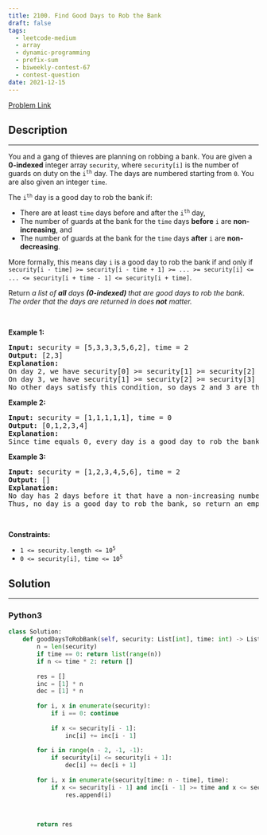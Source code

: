 ```yaml
---
title: 2100. Find Good Days to Rob the Bank
draft: false
tags: 
  - leetcode-medium
  - array
  - dynamic-programming
  - prefix-sum
  - biweekly-contest-67
  - contest-question
date: 2021-12-15
---
```


[Problem Link](https://leetcode.com/problems/find-good-days-to-rob-the-bank/)

## Description

---
<p>You and a gang of thieves are planning on robbing a bank. You are given a <strong>0-indexed</strong> integer array <code>security</code>, where <code>security[i]</code> is the number of guards on duty on the <code>i<sup>th</sup></code> day. The days are numbered starting from <code>0</code>. You are also given an integer <code>time</code>.</p>

<p>The <code>i<sup>th</sup></code> day is a good day to rob the bank if:</p>

<ul>
	<li>There are at least <code>time</code> days before and after the <code>i<sup>th</sup></code> day,</li>
	<li>The number of guards at the bank for the <code>time</code> days <strong>before</strong> <code>i</code> are <strong>non-increasing</strong>, and</li>
	<li>The number of guards at the bank for the <code>time</code> days <strong>after</strong> <code>i</code> are <strong>non-decreasing</strong>.</li>
</ul>

<p>More formally, this means day <code>i</code> is a good day to rob the bank if and only if <code>security[i - time] &gt;= security[i - time + 1] &gt;= ... &gt;= security[i] &lt;= ... &lt;= security[i + time - 1] &lt;= security[i + time]</code>.</p>

<p>Return <em>a list of <strong>all</strong> days <strong>(0-indexed) </strong>that are good days to rob the bank</em>.<em> The order that the days are returned in does<strong> </strong><strong>not</strong> matter.</em></p>

<p>&nbsp;</p>
<p><strong class="example">Example 1:</strong></p>

<pre>
<strong>Input:</strong> security = [5,3,3,3,5,6,2], time = 2
<strong>Output:</strong> [2,3]
<strong>Explanation:</strong>
On day 2, we have security[0] &gt;= security[1] &gt;= security[2] &lt;= security[3] &lt;= security[4].
On day 3, we have security[1] &gt;= security[2] &gt;= security[3] &lt;= security[4] &lt;= security[5].
No other days satisfy this condition, so days 2 and 3 are the only good days to rob the bank.
</pre>

<p><strong class="example">Example 2:</strong></p>

<pre>
<strong>Input:</strong> security = [1,1,1,1,1], time = 0
<strong>Output:</strong> [0,1,2,3,4]
<strong>Explanation:</strong>
Since time equals 0, every day is a good day to rob the bank, so return every day.
</pre>

<p><strong class="example">Example 3:</strong></p>

<pre>
<strong>Input:</strong> security = [1,2,3,4,5,6], time = 2
<strong>Output:</strong> []
<strong>Explanation:</strong>
No day has 2 days before it that have a non-increasing number of guards.
Thus, no day is a good day to rob the bank, so return an empty list.
</pre>

<p>&nbsp;</p>
<p><strong>Constraints:</strong></p>

<ul>
	<li><code>1 &lt;= security.length &lt;= 10<sup>5</sup></code></li>
	<li><code>0 &lt;= security[i], time &lt;= 10<sup>5</sup></code></li>
</ul>


## Solution

---
### Python3
``` py title='find-good-days-to-rob-the-bank'
class Solution:
    def goodDaysToRobBank(self, security: List[int], time: int) -> List[int]:
        n = len(security)
        if time == 0: return list(range(n))
        if n <= time * 2: return []
        
        res = []
        inc = [1] * n
        dec = [1] * n
        
        for i, x in enumerate(security):
            if i == 0: continue
            
            if x <= security[i - 1]:
                inc[i] += inc[i - 1]
        
        for i in range(n - 2, -1, -1):
            if security[i] <= security[i + 1]:
                dec[i] += dec[i + 1]
                    
        for i, x in enumerate(security[time: n - time], time):
            if x <= security[i - 1] and inc[i - 1] >= time and x <= security[i + 1] and dec[i + 1] >= time:
                res.append(i)
            
                
        
        return res
```

